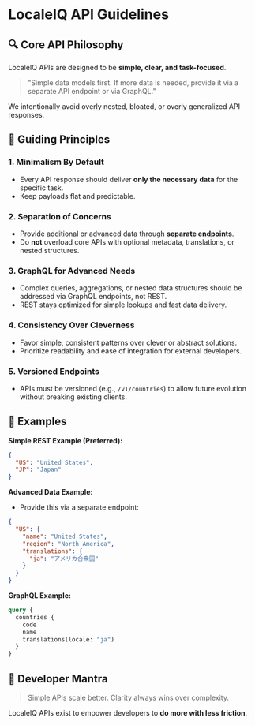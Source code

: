 # LocaleIQ API Guidelines

## 🔍 Core API Philosophy

LocaleIQ APIs are designed to be **simple, clear, and task-focused**.

> "Simple data models first. If more data is needed, provide it via a separate API endpoint or via GraphQL."

We intentionally avoid overly nested, bloated, or overly generalized API responses.

## 🔹 Guiding Principles

### 1. **Minimalism By Default**

* Every API response should deliver **only the necessary data** for the specific task.
* Keep payloads flat and predictable.

### 2. **Separation of Concerns**

* Provide additional or advanced data through **separate endpoints**.
* Do **not** overload core APIs with optional metadata, translations, or nested structures.

### 3. **GraphQL for Advanced Needs**

* Complex queries, aggregations, or nested data structures should be addressed via GraphQL endpoints, not REST.
* REST stays optimized for simple lookups and fast data delivery.

### 4. **Consistency Over Cleverness**

* Favor simple, consistent patterns over clever or abstract solutions.
* Prioritize readability and ease of integration for external developers.

### 5. **Versioned Endpoints**

* APIs must be versioned (e.g., `/v1/countries`) to allow future evolution without breaking existing clients.

## 🔹 Examples

**Simple REST Example (Preferred):**

```json
{
  "US": "United States",
  "JP": "Japan"
}
```

**Advanced Data Example:**

* Provide this via a separate endpoint:

```json
{
  "US": {
    "name": "United States",
    "region": "North America",
    "translations": {
      "ja": "アメリカ合衆国"
    }
  }
}
```

**GraphQL Example:**

```graphql
query {
  countries {
    code
    name
    translations(locale: "ja")
  }
}
```

## 🔹 Developer Mantra

> Simple APIs scale better. Clarity always wins over complexity.

LocaleIQ APIs exist to empower developers to **do more with less friction**.
